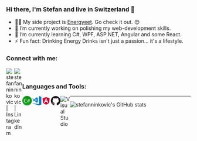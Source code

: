 ### Hi there, I'm Stefan and live in Switzerland 👋

- 👨‍💻 My side project is [Energyeet][energyeet]. Go check it out. 😊
- 🔭 I’m currently working on polishing my web-development skills.
- 🌱 I’m currently learning C#, WPF, ASP.NET, Angular and some React.
- ⚡ Fun fact: Drinking Energy Drinks isn't just a passion... it's a lifestyle.

### Connect with me:

[<img align="left" alt="stefanninkovic | Instagram" width="22px" src="https://cdn.jsdelivr.net/npm/simple-icons@3.0.1/icons/instagram.svg" />][instagram]
[<img align="left" alt="stefanninkovic | LinkedIn" width="22px" src="https://cdn.jsdelivr.net/npm/simple-icons@3.0.1/icons/linkedin.svg" />][linkedIn]

<br />

### Languages and Tools:

[<img align="left" alt="C#" width="26px" src="https://raw.githubusercontent.com/github/explore/80688e429a7d4ef2fca1e82350fe8e3517d3494d/topics/csharp/csharp.png" />][csharp]
[<img align="left" alt="Visual Studio Code" width="26px" src="https://raw.githubusercontent.com/github/explore/80688e429a7d4ef2fca1e82350fe8e3517d3494d/topics/visual-studio-code/visual-studio-code.png" />][visualstudiocode]
[<img align="left" alt="Angular" width="26px" src="https://raw.githubusercontent.com/github/explore/80688e429a7d4ef2fca1e82350fe8e3517d3494d/topics/angular/angular.png" />][angular]
[<img align="left" alt="GitHub" width="26px" src="https://raw.githubusercontent.com/github/explore/78df643247d429f6cc873026c0622819ad797942/topics/github/github.png" />][github]
[<img align="left" alt="Visual Studio" width="26px" src="https://cdn.iconscout.com/icon/free/png-256/visual-studio-569577.png" />][visualstudio]

---

<img align="left" alt="stefanninkovic's GitHub stats" src="https://github-readme-stats.vercel.app/api?username=stefanninkovic&show_icons=true&hide_border=true&count_private=true&hide=stars" />

[energyeet]: https://energyeet.ch/
[instagram]: https://instagram.com/yee.stefan/
[linkedIn]: https://www.linkedin.com/in/stefan-ninkovic/
[csharp]: https://docs.microsoft.com/en-us/dotnet/csharp/
[visualstudiocode]: https://visualstudio.microsoft.com/de/
[angular]: https://angular.io/
[github]: https://github.com/
[visualstudio]: https://visualstudio.microsoft.com/de/